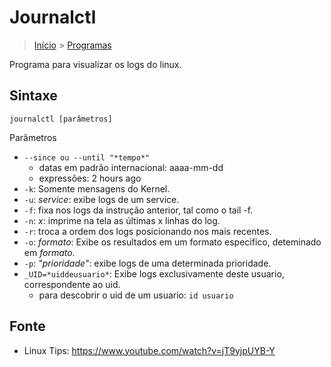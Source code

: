 Journalctl
============================================================

> [Início](index.md) > [Programas](index.md#Programas)

Programa para visualizar os logs do linux.

Sintaxe
-----------------------------------------------------------

`journalctl [parâmetros]`

Parâmetros

* `--since ou --until "*tempo*"`
  * datas em padrão internacional: aaaa-mm-dd
  * expressões: 2 hours ago
* `-k`: Somente mensagens do Kernel.
* `-u`: *service*: exibe logs de um service.
* `-f`: fixa nos logs da instrução anterior, tal como o tail -f.
* `-n`: *x*: imprime na tela as últimas x linhas do log.
* `-r`: troca a ordem dos logs posicionando nos mais recentes.
* `-o`: *formato*: Exibe os resultados em um formato especifico, deteminado em *formato*.
* `-p`: *"prioridade"*: exibe logs de uma determinada prioridade.
* `_UID=*uiddeusuario*`: Exibe logs exclusivamente deste usuario, correspondente ao uid.
  * para descobrir o uid de um usuario: `id usuario`

Fonte
-----------------------------------------------------------

* Linux Tips: <https://www.youtube.com/watch?v=jT9yjpUYB-Y>
